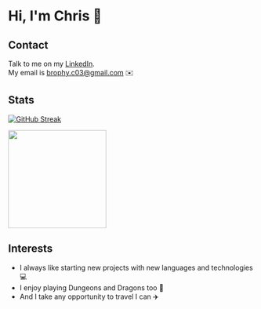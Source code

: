 # Hi, I'm Chris 👋

## Contact

Talk to me on my <a href="https://www.linkedin.com/in/chrisb33/">LinkedIn</a>.<br>
My email is brophy.c03@gmail.com ✉️

## Stats

[![GitHub Streak](https://streak-stats.demolab.com?user=Chris-B33&theme=monokai&border_radius=5&date_format=j%20M%5B%20Y%5D&mode=weekly)](https://git.io/streak-stats) 

<img height=200 align="center" src="https://github-readme-stats.vercel.app/api/top-langs?username=Chris-B33&layout=compact&langs_count=6&card_width=410&theme=monokai&size_weight=0.2&count_weight=0.8" />

## Interests

- I always like starting new projects with new languages and technologies 💻
- I enjoy playing Dungeons and Dragons too 🎲
- And I take any opportunity to travel I can ✈️
